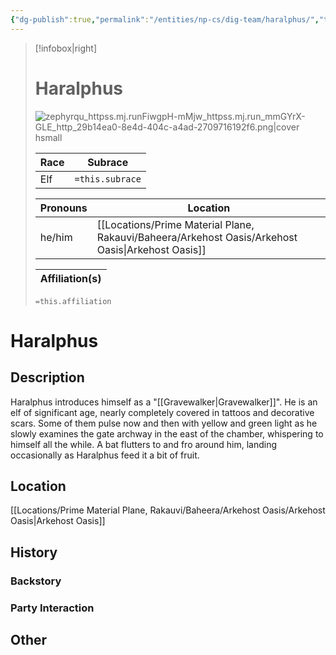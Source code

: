 ```yaml
---
{"dg-publish":true,"permalink":"/entities/np-cs/dig-team/haralphus/","tags":["Creature","NPC","DigTeam"]}
---
```



> [!infobox|right]
> # Haralphus
> ![zephyrqu_httpss.mj.runFiwgpH-mMjw_httpss.mj.run_mmGYrX-GLE_http_29b14ea0-8e4d-404c-a4ad-2709716192f6.png|cover hsmall](/img/user/Images/Creatures/zephyrqu_httpss.mj.runFiwgpH-mMjw_httpss.mj.run_mmGYrX-GLE_http_29b14ea0-8e4d-404c-a4ad-2709716192f6.png)
> 
> Race | Subrace |
> ---|---|
> Elf | `=this.subrace` |
> 
> 
> Pronouns|Location| 
> ---|---|
> he/him|[[Locations/Prime Material Plane, Rakauvi/Baheera/Arkehost Oasis/Arkehost Oasis\|Arkehost Oasis]]|
> 
> Affiliation(s)|
> ---|
> `=this.affiliation`






# Haralphus

## Description
Haralphus introduces himself as a "[[Gravewalker\|Gravewalker]]". He is an elf of significant age, nearly completely covered in tattoos and decorative scars. Some of them pulse now and then with yellow and green light as he slowly examines the gate archway in the east of the chamber, whispering to himself all the while. A bat flutters to and fro around him, landing occasionally as Haralphus feed it a bit of fruit.
## Location
[[Locations/Prime Material Plane, Rakauvi/Baheera/Arkehost Oasis/Arkehost Oasis\|Arkehost Oasis]]
## History

### Backstory

### Party Interaction

## Other

